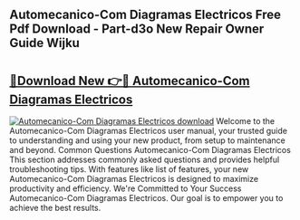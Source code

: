 ## Automecanico-Com Diagramas Electricos Free Pdf Download - Part-d3o New Repair Owner Guide Wijku

# <h2><a href="http://dfrisjn.blite.top/?on=Automecanico-Com+Diagramas+Electricos">🔗Download New 👉🔴 Automecanico-Com Diagramas Electricos</a></h2>

[![Automecanico-Com Diagramas Electricos download](https://i.imgur.com/lujVjoI.png)](http://dfrisjn.blite.top/?on=Automecanico-Com+Diagramas+Electricos)
Welcome to the Automecanico-Com Diagramas Electricos user manual, your trusted guide to understanding and using your new product, from setup to maintenance and beyond. Common Questions Automecanico-Com Diagramas Electricos This section addresses commonly asked questions and provides helpful troubleshooting tips. With features like list of features, your new Automecanico-Com Diagramas Electricos is designed to maximize productivity and efficiency. We're Committed to Your Success Automecanico-Com Diagramas Electricos. Our goal is to empower you to achieve the best results.
